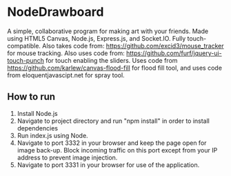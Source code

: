 # NodeDrawboard
A simple, collaborative program for making art with your friends. Made using HTML5 Canvas, Node.js, Express.js, and Socket.IO. Fully touch-compatible.
Also takes code from: https://github.com/excid3/mouse_tracker for mouse tracking. Also uses code from: https://github.com/furf/jquery-ui-touch-punch for touch enabling the sliders. Uses code from https://github.com/karlew/canvas-flood-fill for flood fill tool, and uses code from eloquentjavascipt.net for spray tool.

<h2> How to run </h2>
<ol>
<li>Install Node.js</li>
<li>Navigate to project directory and run "npm install" in order to install dependencies</li>
<li>Run index.js using Node.</li>
<li>Navigate to port 3332 in your browser and keep the page open for image back-up. Block incoming traffic on this port except from your IP address to prevent image injection.
<li>Navigate to port 3331 in your browser for use of the application.</li>
</ol>
